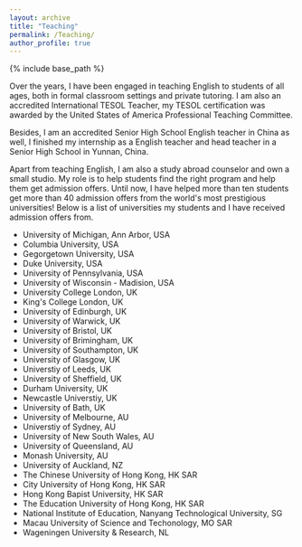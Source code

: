 ```yaml
---
layout: archive
title: "Teaching"
permalink: /Teaching/
author_profile: true
---
```


{% include base_path %}

Over the years, I have been engaged in teaching English to students of all ages, both in formal classroom settings and private tutoring. I am also an accredited International TESOL Teacher, my TESOL certification was awarded by the United States of America Professional Teaching Committee. 

Besides, I am an accredited Senior High School English teacher in China as well, I finished my internship as a English teacher and head teacher in a Senior High School in Yunnan, China. 

Apart from teaching English, I am also a study abroad counselor and own a small studio. My role is to help students find the right program and help them get admission offers. Until now, I have helped more than ten students get more than 40 admission offers from the world's most prestigious universities! Below is a list of universities my students and I have received admission offers from.
* University of Michigan, Ann Arbor, USA
* Columbia University, USA
* Gegorgetown University, USA
* Duke University, USA
* University of Pennsylvania, USA
* University of Wisconsin - Madision, USA
* University College London, UK
* King's College London, UK
* University of Edinburgh, UK
* University of Warwick, UK
* University of Bristol, UK
* University of Brimingham, UK
* University of Southampton, UK
* University of Glasgow, UK
* Universtiy of Leeds, UK
* University of Sheffield, UK
* Durham University, UK
* Newcastle Universtiy, UK
* University of Bath, UK
* University of Melbourne, AU
* Universtiy of Sydney, AU
* University of New South Wales, AU
* University of Queensland, AU
* Monash University, AU
* University of Auckland, NZ
* The Chinese University of Hong Kong, HK SAR
* City University of Hong Kong, HK SAR
* Hong Kong Bapist University, HK SAR
* The Education University of Hong Kong, HK SAR
* National Institute of Education, Nanyang Technological University, SG
* Macau University of Science and Techonology, MO SAR
* Wageningen University & Research, NL
